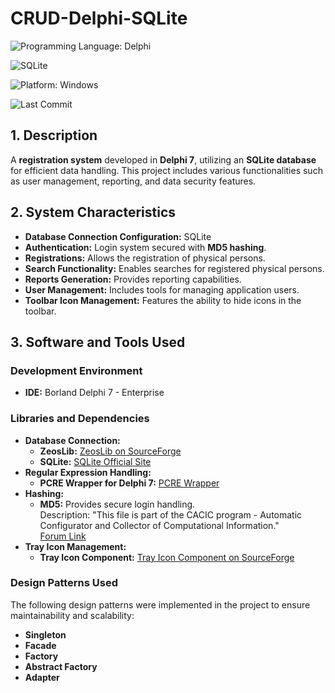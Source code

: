 # CRUD-Delphi-SQLite
![Programming Language: Delphi](https://img.shields.io/badge/Delphi-orange?logo=delphi)

![SQLite](https://img.shields.io/badge/SQLite-blue?logo=sqlite)

![Platform: Windows](https://img.shields.io/badge/Windows-blue?logo=windows) 

![Last Commit](https://img.shields.io/github/last-commit/example/crud-delphi-sqlite?color=yellow&logo=github) 

## 1. Description
A **registration system** developed in **Delphi 7**, utilizing an **SQLite database** for efficient data handling. This project includes various functionalities such as user management, reporting, and data security features.

## 2. System Characteristics
- **Database Connection Configuration:** SQLite
- **Authentication:** Login system secured with **MD5 hashing**.
- **Registrations:** Allows the registration of physical persons.
- **Search Functionality:** Enables searches for registered physical persons.
- **Reports Generation:** Provides reporting capabilities.
- **User Management:** Includes tools for managing application users.
- **Toolbar Icon Management:** Features the ability to hide icons in the toolbar.

## 3. Software and Tools Used
### Development Environment
- **IDE:** Borland Delphi 7 - Enterprise

### Libraries and Dependencies
- **Database Connection:**
  - **ZeosLib:** [ZeosLib on SourceForge](https://sourceforge.net/projects/zeoslib/)
  - **SQLite:** [SQLite Official Site](https://www.sqlite.org/index.html)
- **Regular Expression Handling:**
  - **PCRE Wrapper for Delphi 7:** [PCRE Wrapper](http://renatomancuso.com/software/dpcre/dpcre.htm)
- **Hashing:**
  - **MD5:** Provides secure login handling.  
    Description: "This file is part of the CACIC program - Automatic Configurator and Collector of Computational Information."  
    [Forum Link](http://forum.datasus.gov.br/viewtopic.php?t=7376)
- **Tray Icon Management:**
  - **Tray Icon Component:** [Tray Icon Component on SourceForge](https://sourceforge.net/projects/rxlib/files/)

### Design Patterns Used
The following design patterns were implemented in the project to ensure maintainability and scalability:
- **Singleton**
- **Facade**
- **Factory**
- **Abstract Factory**
- **Adapter**
